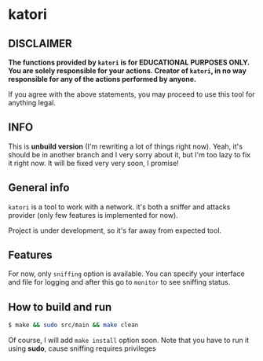 # katori

## DISCLAIMER

**The functions provided by `katori` is for EDUCATIONAL PURPOSES ONLY. You are solely responsible for your actions. Creator of `katori`, in no way responsible for any of the actions performed by anyone.**

If you agree with the above statements, you may proceed to use this tool for anything legal.

## INFO
This is **unbuild version** (I'm rewriting a lot of things right now). Yeah, it's should be in another branch and I very sorry about it, but I'm too lazy to fix it right now. It will be fixed very very soon, I promise!

## General info

`katori` is a tool to work with a network. it's both a sniffer and attacks provider (only few features is implemented for now).

Project is under development, so it's far away from expected tool.

## Features

For now, only `sniffing` option is available. You can specify your interface and file for logging and after this go to `monitor` to see sniffing status.

## How to build and run

```sh
$ make && sudo src/main && make clean
```

Of course, I will add `make install` option soon.
Note that you have to run it using **sudo**, cause sniffing requires privileges